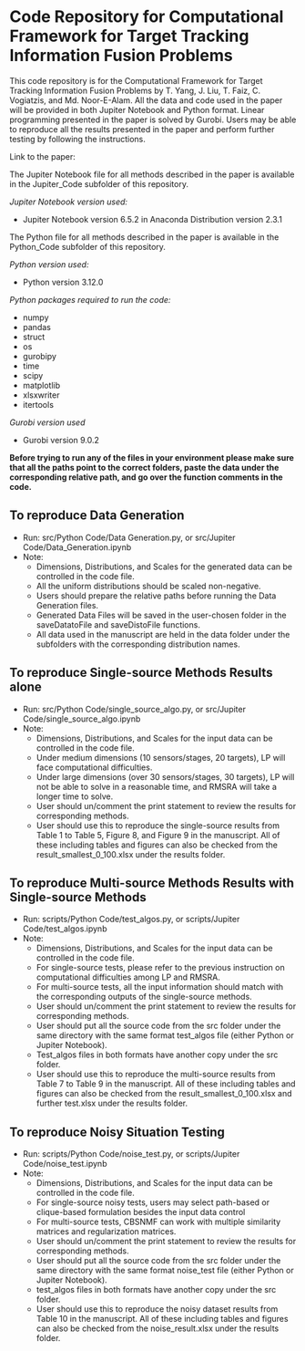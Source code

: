 # Code Repository for Computational Framework for Target Tracking Information Fusion Problems
This code repository is for the Computational Framework for Target Tracking Information Fusion Problems by T. Yang, J. Liu, T. Faiz, C. Vogiatzis, and Md. Noor-E-Alam. All the data and code used in the paper will be provided in both Jupiter Notebook and Python format. Linear programming presented in the paper is solved by Gurobi. Users may be able to reproduce all the results presented in the paper and perform further testing by following the instructions. 

Link to the paper: 

The Jupiter Notebook file for all methods described in the paper is available in the Jupiter_Code subfolder of this repository. 

*Jupiter Notebook version used:*
- Jupiter Notebook version 6.5.2 in Anaconda Distribution version 2.3.1

The Python file for all methods described in the paper is available in the Python_Code subfolder of this repository. 

*Python version used:*
- Python version 3.12.0

*Python packages required to run the code:*
- numpy
- pandas
- struct
- os
- gurobipy
- time
- scipy
- matplotlib
- xlsxwriter
- itertools

*Gurobi version used*
- Gurobi version 9.0.2

**Before trying to run any of the files in your environment please make sure that all the paths point to the correct folders, paste the data under the corresponding relative path, and go over the function comments in the code.**

## To reproduce Data Generation
* Run: src/Python Code/Data Generation.py, or src/Jupiter Code/Data_Generation.ipynb
* Note:
  * Dimensions, Distributions, and Scales for the generated data can be controlled in the code file.
  * All the uniform distributions should be scaled non-negative.
  * Users should prepare the relative paths before running the Data Generation files. 
  * Generated Data Files will be saved in the user-chosen folder in the saveDatatoFile and saveDistoFile functions.
  * All data used in the manuscript are held in the data folder under the subfolders with the corresponding distribution names.

## To reproduce Single-source Methods Results alone
* Run: src/Python Code/single_source_algo.py, or src/Jupiter Code/single_source_algo.ipynb
* Note:
  * Dimensions, Distributions, and Scales for the input data can be controlled in the code file.
  * Under medium dimensions (10 sensors/stages, 20 targets), LP will face computational difficulties.
  * Under large dimensions (over 30 sensors/stages, 30 targets), LP will not be able to solve in a reasonable time, and RMSRA will take a longer time to solve. 
  * User should un/comment the print statement to review the results for corresponding methods.
  * User should use this to reproduce the single-source results from Table 1 to Table 5, Figure 8, and Figure 9 in the manuscript. All of these including tables and figures can also be checked from the result_smallest_0_100.xlsx under the results folder.

 ## To reproduce Multi-source Methods Results with Single-source Methods
* Run: scripts/Python Code/test_algos.py, or scripts/Jupiter Code/test_algos.ipynb
* Note:
  * Dimensions, Distributions, and Scales for the input data can be controlled in the code file.
  * For single-source tests, please refer to the previous instruction on computational difficulties among LP and RMSRA.
  * For multi-source tests, all the input information should match with the corresponding outputs of the single-source methods. 
  * User should un/comment the print statement to review the results for corresponding methods.
  * User should put all the source code from the src folder under the same directory with the same format test_algos file (either Python or Jupiter Notebook).
  * Test_algos files in both formats have another copy under the src folder.
  * User should use this to reproduce the multi-source results from Table 7 to Table 9 in the manuscript. All of these including tables and figures can also be checked from the result_smallest_0_100.xlsx and further test.xlsx under the results folder.
  
 ## To reproduce Noisy Situation Testing
* Run: scripts/Python Code/noise_test.py, or scripts/Jupiter Code/noise_test.ipynb
* Note:
  * Dimensions, Distributions, and Scales for the input data can be controlled in the code file.
  * For single-source noisy tests, users may select path-based or clique-based formulation besides the input data control
  * For multi-source tests, CBSNMF can work with multiple similarity matrices and regularization matrices.
  * User should un/comment the print statement to review the results for corresponding methods.
  * User should put all the source code from the src folder under the same directory with the same format noise_test file (either Python or Jupiter Notebook).
  * test_algos files in both formats have another copy under the src folder.
  * User should use this to reproduce the noisy dataset results from Table 10 in the manuscript. All of these including tables and figures can also be checked from the noise_result.xlsx under the results folder.
